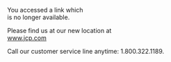 You accessed a link which  
is no longer available.

Please find us at our new location at  
www.jcp.com

Call our customer service line anytime: 1.800.322.1189.